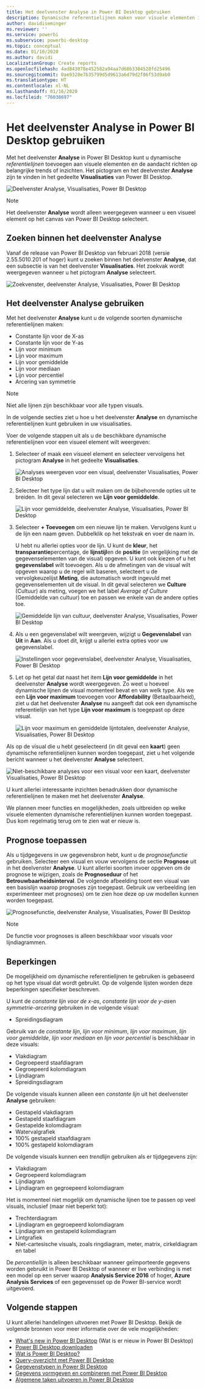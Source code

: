 ```yaml
---
title: Het deelvenster Analyse in Power BI Desktop gebruiken
description: Dynamische referentielijnen maken voor visuele elementen in Power BI Desktop
author: davidiseminger
ms.reviewer: ''
ms.service: powerbi
ms.subservice: powerbi-desktop
ms.topic: conceptual
ms.date: 01/10/2020
ms.author: davidi
LocalizationGroup: Create reports
ms.openlocfilehash: 4ad843078e452502a94aa7d60b3304528fd25496
ms.sourcegitcommit: 0ae9328e7b35799d5d9613a6d79d2f86f53d9ab0
ms.translationtype: HT
ms.contentlocale: nl-NL
ms.lasthandoff: 01/16/2020
ms.locfileid: "76038697"
---
```

# <a name="use-the-analytics-pane-in-power-bi-desktop"></a>Het deelvenster Analyse in Power BI Desktop gebruiken

Met het deelvenster **Analyse** in Power BI Desktop kunt u dynamische *referentielijnen* toevoegen aan visuele elementen en de aandacht richten op belangrijke trends of inzichten. Het pictogram en het deelvenster **Analyse** zijn te vinden in het gedeelte **Visualisaties** van Power BI Desktop.

![Deelvenster Analyse, Visualisaties, Power BI Desktop](media/desktop-analytics-pane/analytics-pane_1.png)

> [!NOTE]
> Het deelvenster **Analyse** wordt alleen weergegeven wanneer u een visueel element op het canvas van Power BI Desktop selecteert.

## <a name="search-within-the-analytics-pane"></a>Zoeken binnen het deelvenster Analyse

Vanaf de release van Power BI Desktop van februari 2018 (versie 2.55.5010.201 of hoger) kunt u zoeken binnen het deelvenster **Analyse**, dat een subsectie is van het deelvenster **Visualisaties**. Het zoekvak wordt weergegeven wanneer u het pictogram **Analyse** selecteert.

![Zoekvenster, deelvenster Analyse, Visualisaties, Power BI Desktop](media/desktop-analytics-pane/analytics-pane_1b.png)

## <a name="use-the-analytics-pane"></a>Het deelvenster Analyse gebruiken

Met het deelvenster **Analyse** kunt u de volgende soorten dynamische referentielijnen maken:

* Constante lijn voor de X-as
* Constante lijn voor de Y-as
* Lijn voor minimum
* Lijn voor maximum
* Lijn voor gemiddelde
* Lijn voor mediaan
* Lijn voor percentiel
* Arcering van symmetrie

> [!NOTE]
> Niet alle lijnen zijn beschikbaar voor alle typen visuals.

In de volgende secties ziet u hoe u het deelvenster **Analyse** en dynamische referentielijnen kunt gebruiken in uw visualisaties.

Voer de volgende stappen uit als u de beschikbare dynamische referentielijnen voor een visueel element wilt weergeven:

1. Selecteer of maak een visueel element en selecteer vervolgens het pictogram **Analyse** in het gedeelte **Visualisaties**.

    ![Analyses weergeven voor een visual, deelvenster Visualisaties, Power BI Desktop](media/desktop-analytics-pane/analytics-pane_2.png)

2. Selecteer het type lijn dat u wilt maken om de bijbehorende opties uit te breiden. In dit geval selecteren we **Lijn voor gemiddelde**.

    ![Lijn voor gemiddelde, deelvenster Analyse, Visualisaties, Power BI Desktop](media/desktop-analytics-pane/analytics-pane_3.png)

3. Selecteer **+&nbsp;Toevoegen** om een nieuwe lijn te maken. Vervolgens kunt u de lijn een naam geven. Dubbelklik op het tekstvak en voer de naam in.

    U hebt nu allerlei opties voor de lijn. U kunt de **kleur**, het **transparantie**percentage, de **lijnstijl**en de **positie** (in vergelijking met de gegevenselementen van de visual) opgeven. U kunt ook kiezen of u het **gegevenslabel** wilt toevoegen. Als u de afmetingen van de visual wilt opgeven waarop u de regel wilt baseren, selecteert u de vervolgkeuzelijst **Meting**, die automatisch wordt ingevuld met gegevenselementen uit de visual. In dit geval selecteren we **Culture** (Cultuur) als meting, voegen we het label *Average of Culture* (Gemiddelde van cultuur) toe en passen we enkele van de andere opties toe.

    ![Gemiddelde lijn van cultuur, deelvenster Analyse, Visualisaties, Power BI Desktop](media/desktop-analytics-pane/analytics-pane_4.png)

4. Als u een gegevenslabel wilt weergeven, wijzigt u **Gegevenslabel** van **Uit** in **Aan**. Als u doet dit, krijgt u allerlei extra opties voor uw gegevenslabel.

    ![Instellingen voor gegevenslabel, deelvenster Analyse, Visualisaties, Power BI Desktop](media/desktop-analytics-pane/analytics-pane_5.png)

5. Let op het getal dat naast het item **Lijn voor gemiddelde** in het deelvenster **Analyse** wordt weergegeven. Zo weet u hoeveel dynamische lijnen de visual momenteel bevat en van welk type. Als we een **Lijn voor maximum** toevoegen voor **Affordability** (Betaalbaarheid), ziet u dat het deelvenster **Analyse** nu aangeeft dat ook een dynamische referentielijn van het type **Lijn voor maximum** is toegepast op deze visual.

    ![Lijn voor maximum en gemiddelde lijntotalen, deelvenster Analyse, Visualisaties, Power BI Desktop](media/desktop-analytics-pane/analytics-pane_6.png)

Als op de visual die u hebt geselecteerd (in dit geval een **kaart**) geen dynamische referentielijnen kunnen worden toegepast, ziet u het volgende bericht wanneer u het deelvenster **Analyse** selecteert.

![Niet-beschikbare analyses voor een visual voor een kaart, deelvenster Visualisaties, Power BI Desktop](media/desktop-analytics-pane/analytics-pane_7.png)

U kunt allerlei interessante inzichten benadrukken door dynamische referentielijnen te maken met het deelvenster **Analyse**.

We plannen meer functies en mogelijkheden, zoals uitbreiden op welke visuele elementen dynamische referentielijnen kunnen worden toegepast. Dus kom regelmatig terug om te zien wat er nieuw is.

## <a name="apply-forecasting"></a>Prognose toepassen

Als u tijdgegevens in uw gegevensbron hebt, kunt u de *prognosefunctie* gebruiken. Selecteer een visual en vouw vervolgens de sectie **Prognose** uit in het deelvenster **Analyse**. U kunt allerlei soorten invoer opgeven om de prognose te wijzigen, zoals de **Prognoseduur** of het **Betrouwbaarheidsinterval**. De volgende afbeelding toont een visual van een basislijn waarop prognoses zijn toegepast. Gebruik uw verbeelding (en experimenteer met prognoses) om te zien hoe deze op uw modellen kunnen worden toegepast.

![Prognosefunctie, deelvenster Analyse, Visualisaties, Power BI Desktop](media/desktop-analytics-pane/analytics-pane_8.png)

> [!NOTE]
> De functie voor prognoses is alleen beschikbaar voor visuals voor lijndiagrammen.

## <a name="limitations"></a>Beperkingen

De mogelijkheid om dynamische referentielijnen te gebruiken is gebaseerd op het type visual dat wordt gebruikt. Op de volgende lijsten worden deze beperkingen specifieker beschreven.

U kunt de *constante lijn voor de x-as*, *constante lijn voor de y-as*en *symmetrie-arcering* gebruiken in de volgende visual:

* Spreidingsdiagram

Gebruik van de *constante lijn*, *lijn voor minimum*, *lijn voor maximum*, *lijn voor gemiddelde*, *lijn voor mediaan* en *lijn voor percentiel* is beschikbaar in deze visuals:

* Vlakdiagram
* Gegroepeerd staafdiagram
* Gegroepeerd kolomdiagram
* Lijndiagram
* Spreidingsdiagram

De volgende visuals kunnen alleen een *constante lijn* uit het deelvenster **Analyse** gebruiken:

* Gestapeld vlakdiagram
* Gestapeld staafdiagram
* Gestapelde kolomdiagram
* Watervalgrafiek
* 100% gestapeld staafdiagram
* 100% gestapeld kolomdiagram

De volgende visuals kunnen een *trendlijn* gebruiken als er tijdgegevens zijn:

* Vlakdiagram
* Gegroepeerd kolomdiagram
* Lijndiagram
* Lijndiagram en gegroepeerd kolomdiagram

Het is momenteel niet mogelijk om dynamische lijnen toe te passen op veel visuals, inclusief (maar niet beperkt tot):

* Trechterdiagram
* Lijndiagram en gegroepeerd kolomdiagram
* Lijndiagram en gestapeld kolomdiagram
* Lintgrafiek
* Niet-cartesische visuals, zoals ringdiagram, meter, matrix, cirkeldiagram en tabel

De *percentiellijn* is alleen beschikbaar wanneer geïmporteerde gegevens worden gebruikt in Power BI Desktop of wanneer er live verbinding is met een model op een server waarop **Analysis Service 2016** of hoger, **Azure Analysis Services** of een gegevensset op de Power BI-service wordt uitgevoerd.

## <a name="next-steps"></a>Volgende stappen

U kunt allerlei handelingen uitvoeren met Power BI Desktop. Bekijk de volgende bronnen voor meer informatie over de vele mogelijkheden:

* [What's new in Power BI Desktop](desktop-latest-update.md) (Wat is er nieuw in Power BI Desktop)
* [Power BI Desktop downloaden](desktop-get-the-desktop.md)
* [Wat is Power BI Desktop?](desktop-what-is-desktop.md)
* [Query-overzicht met Power BI Desktop](desktop-query-overview.md)
* [Gegevenstypen in Power BI Desktop](desktop-data-types.md)
* [Gegevens vormgeven en combineren met Power BI Desktop](desktop-shape-and-combine-data.md)
* [Algemene taken uitvoeren in Power BI Desktop](desktop-common-query-tasks.md)
